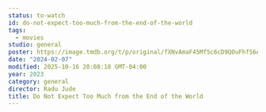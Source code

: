 ```yaml
---
status: to-watch
id: do-not-expect-too-much-from-the-end-of-the-world
tags:
  - movies
studio: general
poster: https://image.tmdb.org/t/p/original/fXNvAmaF45Mf5c6cD9QOuFhfS6A.jpg
date: "2024-02-07"
modified: 2025-10-16 20:08:18 GMT-04:00
year: 2023
category: general
director: Radu Jude
title: Do Not Expect Too Much from the End of the World
---
```

